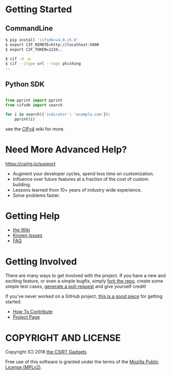 # Getting Started
## CommandLine
```bash
$ pip install 'cifsdk>=4.0,<5.0'
$ export CIF_REMOTE=http://localhost:5000
$ export CIF_TOKEN=1234..

$ cif -d -p
$ cif --itype url --tags phishing
..
```

## Python SDK
```python

from pprint import pprint
from cifsdk import search

for i in search({'indicator': 'example.com'}):
    pprint(i)

```


see the [CIFv4](https://github.com/csirtgadgets/verbose-robot/wiki) wiki for more.

# Need More Advanced Help?

https://csirtg.io/support

 * Augment your developer cycles, spend less time on customization.
 * Influence over future features at a fraction of the cost of custom building.
 * Lessons learned from 10+ years of industry wide experience.
 * Solve problems faster.

# Getting Help
 * [the Wiki](https://github.com/csirtgadgets/verbose-robot/wiki)
 * [Known Issues](https://github.com/csirtgadgets/verbose-robot/issues?labels=bug&state=open)
 * [FAQ](https://github.com/csirtgadgets/verbose-robot/wiki/FAQ)

# Getting Involved
There are many ways to get involved with the project. If you have a new and exciting feature, or even a simple bugfix, simply [fork the repo](https://help.github.com/articles/fork-a-repo), create some simple test cases, [generate a pull-request](https://help.github.com/articles/using-pull-requests) and give yourself credit!

If you've never worked on a GitHub project, [this is a good piece](https://guides.github.com/activities/contributing-to-open-source) for getting started.

* [How To Contribute](contributing.md)  
* [Project Page](http://csirtgadgets.com/collective-intelligence-framework/)

# COPYRIGHT AND LICENSE

Copyright (C) 2018 [the CSIRT Gadgets](http://csirtgadgets.com)

Free use of this software is granted under the terms of the [Mozilla Public License (MPLv2)](https://www.mozilla.org/en-US/MPL/2.0/).
